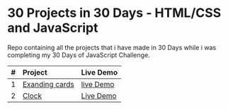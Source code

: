 # 30 Projects in 30 Days - HTML/CSS and JavaScript


Repo containing all the projects that i have made in 30 Days while i was  completing my 30 Days of JavaScript Challenge.




| # | Project | Live Demo |
|:--|:--------|:----------|
|1|[Exanding cards](https://github.com/29-AnKitGupta/30Days30Projects/tree/main/expanding%20card)|[live Demo](https://ExpandingCards.kaafir.repl.co)|
|2|[Clock](https://github.com/29-AnKitGupta/30Days30Projects/tree/main/Clock)|[Live Demo](https://Clock.kaafir.repl.co)
